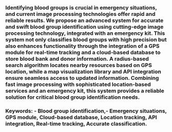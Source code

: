 ### Identifying blood groups is crucial in emergency situations, and current image processing technologies offer rapid and reliable results. We propose an advanced system for accurate and swift blood group identification using cutting-edge image processing technology, integrated with an emergency kit. This system not only classifies blood groups with high precision but also enhances functionality through the integration of a GPS module for real-time tracking and a cloud-based database to store blood bank and donor information. A radius-based search algorithm locates nearby resources based on GPS location, while a map visualization library and API integration ensure seamless access to updated information. Combining fast image processing with sophisticated location-based services and an emergency kit, this system provides a reliable solution for critical blood group identification needs.
### Keywords: - Blood group identification,- Emergency situations, GPS module, Cloud-based database, Location tracking, API integration, Real-time tracking, Accurate classification.

